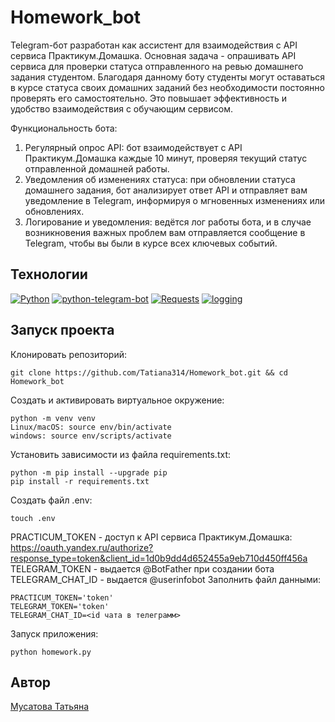 # Homework_bot

Telegram-бот разработан как ассистент для взаимодействия с API сервиса Практикум.Домашка. Основная задача - опрашивать API сервиса для проверки статуса отправленного на ревью домашнего задания студентом. Благодаря данному боту студенты могут оставаться в курсе статуса своих домашних заданий без необходимости постоянно проверять его самостоятельно. Это повышает эффективность и удобство взаимодействия с обучающим сервисом.

Функциональность бота:
1. Регулярный опрос API: бот взаимодействует с API Практикум.Домашка каждые 10 минут, проверяя текущий статус отправленной домашней работы.
2. Уведомления об изменениях статуса: при обновлении статуса домашнего задания, бот анализирует ответ API и отправляет вам уведомление в Telegram, информируя о мгновенных изменениях или обновлениях.
3. Логирование и уведомления: ведётся лог работы бота, и в случае возникновения важных проблем вам отправляется сообщение в Telegram, чтобы вы были в курсе всех ключевых событий.

## Технологии
[![Python](https://img.shields.io/badge/python-3.9%20%7C%203.10%20%7C%203.11-blue?logo=python)](https://www.python.org/)
[![python-telegram-bot](https://img.shields.io/badge/-python--telegram--bot-464646?logo=Python)](https://docs.python-telegram-bot.org/en/stable/index.html)
[![Requests](https://img.shields.io/badge/-Requests:_HTTP_for_Humans™-464646?logo=Python)](https://pypi.org/project/requests/)
[![logging](https://img.shields.io/badge/-logging-464646?logo=python)](https://docs.python.org/3/library/logging.html)

## Запуск проекта
Клонировать репозиторий:
```
git clone https://github.com/Tatiana314/Homework_bot.git && cd Homework_bot
```
Создать и активировать виртуальное окружение:
```
python -m venv venv
Linux/macOS: source env/bin/activate
windows: source env/scripts/activate
```
Установить зависимости из файла requirements.txt:
```
python -m pip install --upgrade pip
pip install -r requirements.txt
```
Создать файл .env:
```
touch .env
```
PRACTICUM_TOKEN - доступ к API сервиса Практикум.Домашка: https://oauth.yandex.ru/authorize?response_type=token&client_id=1d0b9dd4d652455a9eb710d450ff456a
TELEGRAM_TOKEN - выдается @BotFather при создании бота
TELEGRAM_CHAT_ID - выдается @userinfobot
Заполнить файл данными:
```
PRACTICUM_TOKEN='token'
TELEGRAM_TOKEN='token'
TELEGRAM_CHAT_ID=<id чата в телеграмм>
```
Запуск приложения:
```
python homework.py
```

## Автор
[Мусатова Татьяна](https://github.com/Tatiana314)
